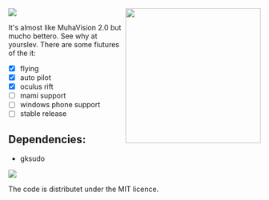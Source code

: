 <img src="http://i.imgur.com/uc282wd.png" width=270 align="right">



<img src="http://i.imgur.com/dezFC7R.gif">

It's almost like MuhaVision 2.0 but mucho bettero. See why at yourslev. There are some fiutures of the it:

- [x] flying
- [x] auto pilot
- [x] oculus rift
- [ ] mami support
- [ ] windows phone support
- [ ] stable release

Dependencies:
-------------
 - gksudo

<img src="http://i.imgur.com/aw0QuDg.gif">

The code is distributet under the MIT licence.
